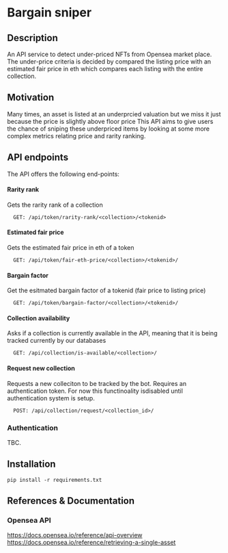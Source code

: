 # Bargain sniper

## Description

An API service to detect under-priced NFTs from Opensea market place. The under-price criteria is decided by compared the listing
price with an estimated fair price in eth which compares each listing with the entire collection.

## Motivation

Many times, an asset is listed at an underprcied valuation but we miss it just because the price is slightly above floor price
This API aims to give users the chance of sniping these underpriced items by looking at some more complex
metrics relating price and rarity ranking. 

## API endpoints

The API offers the following end-points:

#### Rarity rank

Gets the rarity rank of a collection

      GET: /api/token/rarity-rank/<collection>/<tokenid>

#### Estimated fair price

Gets the estimated fair price in eth of a token

      GET: /api/token/fair-eth-price/<collection>/<tokenid>/

#### Bargain factor

Get the esitmated bargain factor of a tokenid (fair price to listing price)

      GET: /api/token/bargain-factor/<collection>/<tokenid>/

#### Collection availability

Asks if a collection is currently available in the API, meaning that it is being tracked currently by our databases

      GET: /api/collection/is-available/<collection>/

#### Request new collection

Requests a new colleciton to be tracked by the bot. Requires an authentication token. For now this functinoality
isdisabled until authentication system is setup.

      POST: /api/collection/request/<collection_id>/

### Authentication

TBC.

## Installation

    pip install -r requirements.txt

## References & Documentation

### Opensea API

https://docs.opensea.io/reference/api-overview
https://docs.opensea.io/reference/retrieving-a-single-asset
